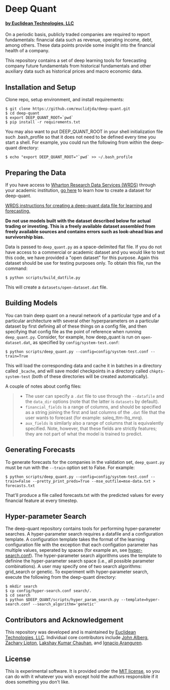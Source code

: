 # Deep Quant

#### [by Euclidean Technologies, LLC](http://www.euclidean.com)

On a periodic basis, publicly traded companies are required to report fundamentals: financial data such as revenue, operating income, debt, among others. These data points provide some insight into the financial health of a company.

This repository contains a set of deep learning tools for forecasting company future fundamentals from historical fundamentals and other auxiliary data such as historical prices and macro economic data.

## Installation and Setup

Clone repo, setup environment, and install requirements:

```shell 
$ git clone https://github.com/euclidjda/deep-quant.git
$ cd deep-quant
$ export DEEP_QUANT_ROOT=`pwd`
$ pip install -r requirements.txt
```

You may also want to put DEEP_QUANT_ROOT in your shell initialization file such .bash_profile so that it does not need to be defined every time you start a shell. For example, you could run the following from within the deep-quant directory:

```shell 
$ echo "export DEEP_QUANT_ROOT="`pwd` >> ~/.bash_profile
```

## Preparing the Data

If you have access to 
[Wharton Research Data Services (WRDS)](https://wrds-web.wharton.upenn.edu/wrds/) 
through your academic institution, 
[go here](https://github.com/euclidjda/deep-quant/tree/master/scripts/WRDS)
to learn how to create a dataset for deep-quant.  

[WRDS instructions for creating a deep-quant data file for learning and forecasting.](https://github.com/euclidjda/deep-quant/tree/master/scripts/WRDS)

**Do not use models built with the dataset described below for actual trading 
or investing.
This is a freely available dataset assembled from freely available sources and
contains errors such as look-ahead bias and survivorship bias.**

Data is passed to `deep_quant.py` as a space-delimited
flat file. If you do not have access to a commercial or academic dataset and you would
like to test this code, we have provided a "open dataset" for this purpose.
Again this dataset should be use for testing purposes only. To obtain this file,
run the command:

```shell
$ python scripts/build_datfile.py
```

This will create a `datasets/open-dataset.dat` file.

## Building Models
You can train deep quant on a neural network of a particular type and of a
particular architecture with several other hyperparameters on a particular
dataset by first defining all of these things on a config file, and then
specifying that config file as the point of reference when running
`deep_quant.py`. Consider, for example, how deep_quant is run on
`open-dataset.dat`, as specified by `config/system-test.conf`:

```shell
$ python scripts/deep_quant.py --config=config/system-test.conf --train=True
```

This will load the corresponding data and cache it in batches in a directory
called `_bcache`, and will save model checkpoints in a directory called
`chkpts-system-test` (both of these directories will be created automatically).

A couple of notes about config files:
> * The user can specify a `.dat` file to use through the `--datafile` and the
>   `data_dir` options (note that the latter is `datasets` by default).
> * `financial_fields` is a range of columns, and should be specified as a
>   string joining the first and last columns of the `.dat` file that the user
>   wants to forecast (for example: saleq_ttm-ltq_mrq).
> * `aux_fields` is similarly also a range of columns that is equivalently
>   specified. Note, however, that these fields are strictly features; they are
>   not part of what the model is trained to predict.

## Generating Forecasts
To generate forecasts for the companies in the validation set, `deep_quant.py`
must be run with the `--train` option set to False. For example:

```shell
$ python scripts/deep_quant.py --config=config/system-test.conf --train=False --pretty_print_preds=True --mse_outfile=mse-data.txt > forecasts.txt
```

That'll produce a file called forecasts.txt with the predicted values for every
financial feature at every timestep.

## Hyper-parameter Search

The deep-quant repository contains tools for performing hyper-parameter searches. A hyper-parameter search requires a datafile
and a configuration template. A configuration template takes the format of the learning configuration file with the
exception that each configation parameter has multiple values, seperated by spaces
(for example an, see [hyper-search.conf](https://github.com/euclidjda/deep-quant/blob/master/config/hyper-search.conf)). 
The hyper-parameter search algorithms
uses the template to definine the hyper-parameter search space (i.e., all possible parameter combinations). A user may specify
one of two search algorithms: grid_search or genetic. To experiment with hyper-parameter search, execute the following 
from the deep-quant directory:

```shell
$ mkdir search
$ cp config/hyper-search.conf search/.
$ cd search
$ python $DEEP_QUANT/scripts/hyper_param_search.py --template=hyper-search.conf --search_algorithm='genetic'
```

## Contributors and Acknowledgement

This repository was developed and is maintained by [Euclidean Technologies, LLC](http://www.euclidean.com/). Individual core contributors include [John Alberg](https://github.com/euclidjda), [Zachary Lipton](https://github.com/zackchase), [Lakshay Kumar Chauhan](https://github.com/lakshaykc), and [Ignacio Aranguren](https://github.com/nachoaz). 

## License 

This is experimental software. It is provided under the [MIT license][mit], so you can do with it whatever you wish except hold the authors responsible if it does something you don't like.

[mit]: http://www.opensource.org/licenses/mit-license.php




